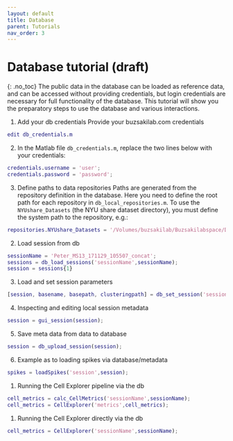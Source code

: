 ```yaml
---
layout: default
title: Database
parent: Tutorials
nav_order: 3
---
```

# Database tutorial (draft)
{: .no_toc}
The public data in the database can be loaded as reference data, and can be accessed without providing credentials, but login credentials are necessary for full functionality of the database. This tutorial will show you the preparatory steps to use the database and various interactions.

1. Add your db credentials
Provide your buzsakilab.com credentials
```m
edit db_credentials.m
```
2. In the Matlab file `db_credentials.m`, replace the two lines below with your credentials:
```m
credentials.username = 'user';
credentials.password = 'password';
```
3. Define paths to data repositories
Paths are generated from the repository definition in the database. Here you need to define the root path for each repository in `db_local_repositories.m`. To use the `NYUshare_Datasets` (the NYU share dataset directory), you must define the system path to the repository, e.g.:
```m
repositories.NYUshare_Datasets = '/Volumes/buzsakilab/Buzsakilabspace/Datasets';
```
2. Load session from db
```m
sessionName = 'Peter_MS13_171129_105507_concat';
sessions = db_load_sessions('sessionName',sessionName);
session = sessions{1}
```
3. Load and set session parameters
```m
[session, basename, basepath, clusteringpath] = db_set_session('sessionName',sessionName);
```
4. Inspecting and editing local session metadata
```m
session = gui_session(session);
```
5. Save meta data from data to database
```m
session = db_upload_session(session);
```
6. Example as to loading spikes via database/metadata
```m
spikes = loadSpikes('session',session);
```
1. Running the Cell Explorer pipeline via the db
```m
cell_metrics = calc_CellMetrics('sessionName',sessionName);
cell_metrics = CellExplorer('metrics',cell_metrics);
```
1. Running the Cell Explorer directly via the db
```m
cell_metrics = CellExplorer('sessionName',sessionName);
```
